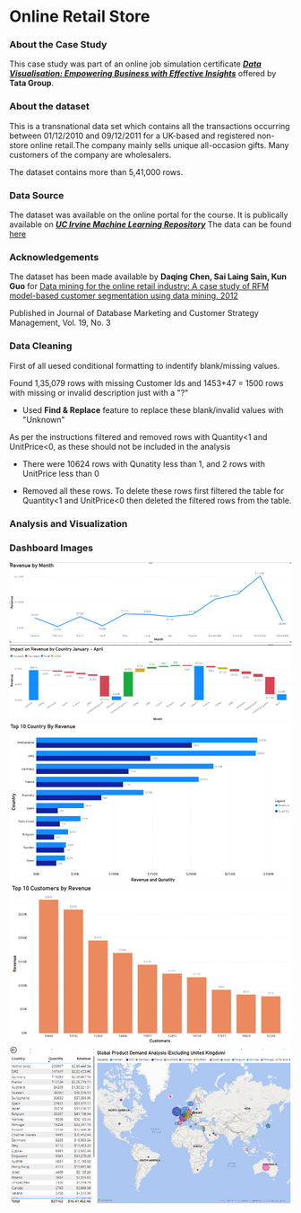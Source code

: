 # Online Retail Store

### About the Case Study

This case study was part of an online job simulation certificate [***Data Visualisation: Empowering Business with Effective Insights***](https://www.theforage.com/simulations/tata/data-visualisation-p5xo) offered by **Tata Group**. 

### About the dataset

This is a transnational data set which contains all the transactions occurring between 01/12/2010 and 09/12/2011 for a UK-based and registered non-store online retail.The company mainly sells unique all-occasion gifts. Many customers of the company are wholesalers.

The dataset contains more than 5,41,000 rows.
 
### Data Source

The dataset was available on the online portal for the course. It is publically available on ***[UC Irvine Machine Learning Repository](https://archive.ics.uci.edu/)*** The data can be found [here](https://archive.ics.uci.edu/dataset/352/online+retail)

### Acknowledgements

The dataset has been made available by **Daqing Chen, Sai Laing Sain, Kun Guo** for
[Data mining for the online retail industry: A case study of RFM model-based customer segmentation using data mining. 2012](https://www.semanticscholar.org/paper/Data-mining-for-the-online-retail-industry%3A-A-case-Chen-Sain/e43a5a90fa33d419df42e485099f8f08badf2149)

Published in Journal of Database Marketing and Customer Strategy Management, Vol. 19, No. 3

### Data Cleaning

First of all uesed conditional formatting to indentify blank/missing values. 

Found 1,35,079 rows with missing Customer Ids and 1453+47 = 1500 rows with missing or invalid description just with a "?"
- Used **Find & Replace** feature to replace these blank/invalid values with "Unknown" 

As per the instructions filtered and removed rows with Quantity<1 and UnitPrice<0, as these should not be included in the analysis
- There were 10624 rows with Qunatity less than 1, and 2 rows with UnitPrice less than 0
* Removed all these rows. To delete these rows first filtered the table for Quantity<1 and UnitPrice<0 then deleted the filtered rows from the table.

### Analysis and Visualization

### Dashboard Images

<img src="Images/Question-1.png">

<img src="Images/Question-2.png">

<img src="Images/Question-3.png">

<img src="Images/Question-4.png">
